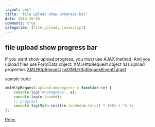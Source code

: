 ```yaml
---
layout: post
title: 'file upload show progress bar'
date: 2013-10-06
comments: true
categories: [file_upload, javascript]
---
```

## file upload show progress bar

If you want show upload progress, you must use AJAX method.
And you upload files use FormData object.
XMLHttpRequest object has upload properties
[XMLHttpRequest](https://developer.mozilla.org/en-US/docs/Web/API/XMLHttpRequest)
[nsIXMLHttpRequestEventTarget](https://developer.mozilla.org/en-US/docs/XPCOM_Interface_Reference/nsIXMLHttpRequestEventTarget)

sample code
```javascript
xmlHttpRequest.upload.onprogress = function (e) {
    console.log('onprogress', e);
    console.log(e.loaded);
    // progress
    console.log(Math.ceil((e.loaded/e.total) * 100) + '%');
};
```

[Refer](http://codular.com/javascript-ajax-file-upload-with-progress)
